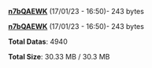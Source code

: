 [**n7bQAEWK**](/data/n7bQAEWK.txt) (17/01/23 - 16:50)- 243 bytes

[**n7bQAEWK**](/data/n7bQAEWK.txt) (17/01/23 - 16:50)- 243 bytes

**Total Datas**: 4940

**Total Size**: 30.33 MB / 30.3 MB